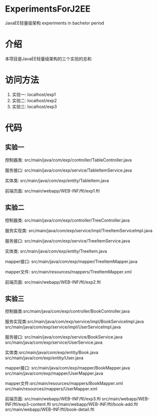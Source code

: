 # ExperimentsForJ2EE
JavaEE轻量级架构 experiments in bachelor period

# 介绍

本项目是JavaEE轻量级架构的三个实验的总和

# 访问方法

1. 实验一: localhost/exp1
2. 实验二: localhost/exp2
3. 实验三: localhost/exp3

# 代码

## 实验一

控制器类: src/main/java/com/exp/controller/TableController.java

服务接口: src/main/java/com/exp/service/TableItemService.java

实体类: src/main/java/com/exp/entity/TableItem.java

前端页面: src/main/webapp/WEB-INF/ftl/exp1.ftl

## 实验二

控制器类: src/main/java/com/exp/controller/TreeController.java

服务实现类: src/main/java/com/exp/service/impl/TreeItemServiceImpl.java 

服务接口: src/main/java/com/exp/service/TreeItemService.java

实体类: src/main/java/com/exp/entity/TreeItem.java

mapper接口: src/main/java/com/exp/mapper/TreeItemMapper.java

mapper文件: src/main/resources/mappers/TreeItemMapper.xml

前端页面: src/main/webapp/WEB-INF/ftl/exp2.ftl

## 实验三

控制器类:src/main/java/com/exp/controller/BookController.java

服务实现类:src/main/java/com/exp/service/impl/BookServiceImpl.java
src/main/java/com/exp/service/impl/UserServiceImpl.java

服务接口: src/main/java/com/exp/service/BookService.java
src/main/java/com/exp/service/UserService.java

实体类:src/main/java/com/exp/entity/Book.java
src/main/java/com/exp/entity/User.java

mapper接口: src/main/java/com/exp/mapper/BookMapper.java
src/main/java/com/exp/mapper/UserMapper.java

mapper文件:src/main/resources/mappers/BookMapper.xml
src/main/resources/mappers/UserMapper.xml

前端页面: src/main/webapp/WEB-INF/ftl/exp3.ftl
src/main/webapp/WEB-INF/ftl/exp3-content.ftl
src/main/webapp/WEB-INF/ftl/book-add.ftl
src/main/webapp/WEB-INF/ftl/book-detail.ftl
